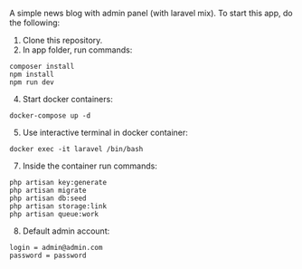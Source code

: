 
A simple news blog with admin panel (with laravel mix).
To start this app, do the following:
1. Clone this repository.
2. In app folder, run commands:
```     
composer install
npm install 
npm run dev
```
4. Start docker containers:
```
docker-compose up -d
```
5. Use interactive terminal in docker container:
```
docker exec -it laravel /bin/bash
```
7. Inside the container run commands:
```
php artisan key:generate
php artisan migrate
php artisan db:seed
php artisan storage:link
php artisan queue:work
```
8. Default admin account:
```
login = admin@admin.com
password = password
```

